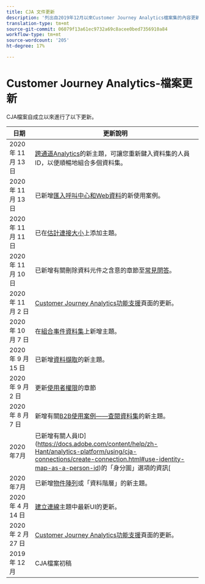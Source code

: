 ```yaml
---
title: CJA 文件更新
description: '列出自2019年12月以來Customer Journey Analytics檔案集的內容更新。 '
translation-type: tm+mt
source-git-commit: 06079f13a61ec9732a69c8acee0bed7356910a84
workflow-type: tm+mt
source-wordcount: '205'
ht-degree: 17%

---
```



# Customer Journey Analytics-檔案更新

CJA檔案自成立以來進行了以下更新。

| 日期 | 更新說明 |
| --- | --- |
| 2020 年 11 月 13 日 | [跨通道Analytics](/help/connections/cca/overview.md)的新主題，可讓您重新鍵入資料集的人員ID，以便順暢地組合多個資料集。 |
| 2020 年 11 月 13 日 | 已新增[匯入呼叫中心和Web資料](/help/use-cases/call-center.md)的新使用案例。 |
| 2020 年 11 月 11 日 | 已在[估計連接大小](/help/connections/estimate-connection-size.md)上添加主題。 |
| 2020 年 11 月 10 日 | 已新增有關刪除資料元件之含意的章節至[常見問答](/help/getting-started/cja-faq.md)。 |
| 2020 年 11 月 2 日 | [Customer Journey Analytics功能支援](/help/getting-started/cja-aa.md)頁面的更新。 |
| 2020 年 10 月 7 日 | 在[組合事件資料集](/help/connections/combined-dataset.md)上新增主題。 |
| 2020 年 9 月 15 日 | 已新增[資料擷取](/help/use-cases/data-ingestion.md)的新主題。 |
| 2020 年 9 月 2 日 | 更新[使用者權限](https://docs.adobe.com/content/help/zh-Hant/analytics-platform/using/cja-overview/cja-overview.html#user-access-permissions)的章節 |
| 2020 年 8 月 7 日 | 新增有關[B2B使用案例——查閱資料集](/help/use-cases/b2b.md)的新主題。 |
| 2020年7月 | 已新增有關人員ID](https://docs.adobe.com/content/help/zh-Hant/analytics-platform/using/cja-connections/create-connection.html#use-identity-map-as-a-person-id)的「身分圖」選項的資訊[ |
| 2020年7月 | 已新增[物件陣列](/help/use-cases/object-arrays.md)或「資料階層」的新主題。 |
| 2020 年 4 月 14 日 | [建立連線](/help/connections/create-connection.md)主題中最新UI的更新。 |
| 2020 年 2 月 27 日 | [Customer Journey Analytics功能支援](/help/getting-started/cja-aa.md)頁面的更新。 |
| 2019 年 12 月 | CJA檔案初稿 |
